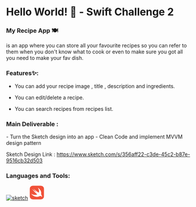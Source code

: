 <h1>Hello World! 🐥 - Swift Challenge 2</h1>

<h3>My Recipe App 🍽️</h3>

is an app where you can store all your favourite recipes so you can refer to them when you don't know what to cook or even to make sure you got all you need to make your fav dish. 

<h3>Features✨:</h3>

- You can add your recipe image , title , description and ingredients. 

- You can edit/delete a recipe.

- You can search recipes from recipes list.

<h3> Main Deliverable : </h3>
- Turn the Sketch design into an app
- Clean Code and implement MVVM design pattern 

Sketch Design Link : https://www.sketch.com/s/356aff22-c3de-45c2-b87e-9516cb32d503 

<h3 align="left">Languages and Tools:</h3>
<p align="left"> <a href="https://www.sketch.com/" target="_blank" rel="noreferrer">  <img src="https://www.vectorlogo.zone/logos/sketchapp/sketchapp-icon.svg" alt="sketch" width="40" height="40"/></a>     <a href="https://developer.apple.com/swift/" target="_blank" rel="noreferrer"><img src="https://raw.githubusercontent.com/devicons/devicon/master/icons/swift/swift-original.svg" alt="swift" width="40" height="40"/></a></p>
